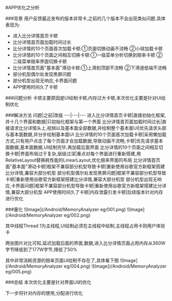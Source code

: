 #APP优化之分析

###背景
用户反馈最近发布的版本非常卡,之前的几个版本不会出现类似问题.具体表现为:
 * 进入比分详情首页卡顿
 * 比分详情首页面加载时间过长
 * 比分详情的10个页面首次加载卡顿:①页面切换动画不流畅 ②小球加载卡顿
 * 比分详情的10个页面之间相互切换卡顿:①一级菜单分析切换到赔率卡顿 ②二级菜单赔率界面切换卡顿
 * 比分详情首页面"基本面"滑动卡顿:①上滑到顶部不流畅 ②下滑道低端不流畅
 * 部分机型偶尔处发现黑屏问题
 * 部分机型出现无响应,卡界面问题
 * APP使用时间久了卡顿


###问题分析
卡顿主要原因是UI绘制卡顿,内存过大卡顿,本次优化主要是针对UI绘制优化

###解决方法
问题|之前|改版
---|---|---
进入比分详情首页卡顿|直接初始化框架,并十几个界面和数据|只初始化框架与第一个界面
比分详情首页面加载时间过长|直接请求比分详情头上,视频以及基本面全部数据,并绘制整个基本面UI|优先请求头部与基本面数据,并分步绘制基本面UI
比分详情的10个页面首次加载卡顿|采用懒加载方式,只有用户点击了每个页面才会加载数据,导致动画不流畅,卡顿|优先请求基本面数据,基本面数据,UI绘制完毕,再加载后面界面
比分详情的10个页面之间相互切换卡顿|界面布局过于复杂,层级过深|重点对每个界面进行重新搭建,用RelativeLayout替换耗性能的LinearLayout,优化赔率界面的布局
比分详情首页面"基本面"滑动卡顿|框架不兼容部分机型导致卡顿|重新使用谷歌官方新框架搭建比分详情,兼容大部分机型
部分机型偶尔处发现黑屏问题|框架不兼容部分机型导致卡顿|重新使用谷歌官方新框架搭建比分详情,兼容大部分机型
部分机型出现无响应,卡界面问题|框架不兼容部分机型导致卡顿|重新使用谷歌官方新框架搭建比分详情,兼容大部分机型
APP使用时间久了卡顿|内存泄露引发卡顿|后续版本针对内存进行优化

###量化
![Image](/Android/MemoryAnalyzer eg/001.png)
![Image](/Android/MemoryAnalyzer eg/002.png)

其中线程Thread 1为主线程,UI绘制必须在主线程中绘制,主线程占用卡则用户体验卡

两张图片对比可知,延迟加载后面的界面,数据,进入比分详情页面占用内存从360W字节降低到了177W字节,降低了50%

其中非常消耗资源的赔率页面UI绘制不存在了,具体看下图
![Image](/Android/MemoryAnalyzer eg/004.png)
![Image](/Android/MemoryAnalyzer eg/005.png)



###总结
本次优化主要是针对界面UI的优化

下一步将针对内存的使用,分配进行优化
